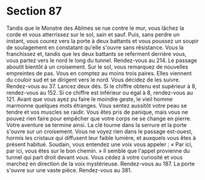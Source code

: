 # Section 87

Tandis que le Monstre des Abîmes se rue contre le mur, vous lâchez la corde et vous
atterrissez sur le sol, sain et sauf. Puis, sans perdre un instant, vous courez vers la porte à
deux battants et vous poussez un soupir de soulagement en constatant qu'elle s'ouvre sans
résistance. Vous la franchissez et, tandis que les deux battants se referment derrière vous,
vous partez vers le nord le long du tunnel. Rendez-vous au 214.
Le passage aboutit bientôt à un croisement. Sur le sol, vous remarquez de nouvelles
empreintes de pas. Vous en comptez au moins trois paires. Elles viennent du couloir sud
et se dirigent vers le nord. Vous décidez de les suivre. Rendez-vous au 37.
Lancez deux dés. Si le chiffre obtenu est supérieur à 8, rendez-vous au 152. Si ce chiffre
est inférieur ou égal à 8, rendez-vous au 121.
Avant que vous ayez pu faire le moindre geste, le vieil homme marmonne quelques mots
étranges. Vous sentez aussitôt votre peau se tendre et vos muscles se raidir. Vous êtes
pris de panique, mais vous ne pouvez rien faire pour empêcher que votre corps ne se
change en pierre. Votre aventure se termine ainsi.
La clé tourne dans la serrure et la porte s'ouvre sur un croisement. Vous ne voyez rien
dans le passage est-ouest, hormis les cristaux qui diffusent leur faible lumière, et
auxquels vous êtes à présent habitué. Soudain, vous entendez une voix vous appeler :
« Par ici, par ici, vous êtes sur le bon chemin. » Il semble que l'appel provienne du tunnel
qui part droit devant vous. Vous cédez à votre curiosité et vous marchez en direction de
la voix mystérieuse. Rendez-vous au 187.
La porte s'ouvre sur une vaste pièce. Rendez-vous au 381.
